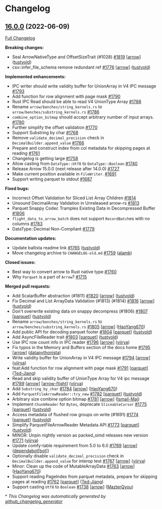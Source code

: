 <!---
  Licensed to the Apache Software Foundation (ASF) under one
  or more contributor license agreements.  See the NOTICE file
  distributed with this work for additional information
  regarding copyright ownership.  The ASF licenses this file
  to you under the Apache License, Version 2.0 (the
  "License"); you may not use this file except in compliance
  with the License.  You may obtain a copy of the License at

    http://www.apache.org/licenses/LICENSE-2.0

  Unless required by applicable law or agreed to in writing,
  software distributed under the License is distributed on an
  "AS IS" BASIS, WITHOUT WARRANTIES OR CONDITIONS OF ANY
  KIND, either express or implied.  See the License for the
  specific language governing permissions and limitations
  under the License.
-->

# Changelog

## [16.0.0](https://github.com/apache/arrow-rs/tree/16.0.0) (2022-06-09)

[Full Changelog](https://github.com/apache/arrow-rs/compare/15.0.0...16.0.0)

**Breaking changes:**

- Seal ArrowNativeType and OffsetSizeTrait \(\#1028\) [\#1819](https://github.com/apache/arrow-rs/pull/1819) [[arrow](https://github.com/apache/arrow-rs/labels/arrow)] ([tustvold](https://github.com/tustvold))
- csv::infer\_file\_schema remove redundant ref [\#1776](https://github.com/apache/arrow-rs/pull/1776) [[arrow](https://github.com/apache/arrow-rs/labels/arrow)] ([tustvold](https://github.com/tustvold))

**Implemented enhancements:**

- IPC writer should write validity buffer for UnionArray in V4 IPC message [\#1793](https://github.com/apache/arrow-rs/issues/1793)
- Add function for row alignment with page mask [\#1790](https://github.com/apache/arrow-rs/issues/1790)
- Rust IPC Read should be able to read V4 UnionType Array [\#1788](https://github.com/apache/arrow-rs/issues/1788)
- Rename `arrow/benches/string_kernels.rs` to `arrow/benches/substring_kernels.rs` [\#1786](https://github.com/apache/arrow-rs/issues/1786)
- `combine_option_bitmap` should accept arbitrary number of input arrays. [\#1780](https://github.com/apache/arrow-rs/issues/1780)
- Further simplify the offset validation [\#1770](https://github.com/apache/arrow-rs/issues/1770)
- Support Substring by char [\#1768](https://github.com/apache/arrow-rs/issues/1768)
- Remove `validate_decimal_precision` check in `DecimalBuilder.append_value` [\#1766](https://github.com/apache/arrow-rs/issues/1766)
- Prepare and construct index from col metadata for skipping pages at reading [\#1761](https://github.com/apache/arrow-rs/issues/1761)
- Changelog is getting large [\#1758](https://github.com/apache/arrow-rs/issues/1758)
- Allow casting from `DataType::Utf8` to `DataType::Boolean` [\#1740](https://github.com/apache/arrow-rs/issues/1740)
- Release Arrow  15.0.0 \(next release after 14.0.0\) [\#1727](https://github.com/apache/arrow-rs/issues/1727)
- Make current position available in `FileWriter`. [\#1691](https://github.com/apache/arrow-rs/issues/1691)
- Support writing parquet to stdout [\#1687](https://github.com/apache/arrow-rs/issues/1687)

**Fixed bugs:**

- Incorrect Offset Validation for Sliced List Array Children [\#1814](https://github.com/apache/arrow-rs/issues/1814)
- Unsound DecimalArray Validation in Unreleased arrow-rs [\#1813](https://github.com/apache/arrow-rs/issues/1813)
- Parquet Snappy Codec Tramples Existing Data in Decompressed Buffer [\#1806](https://github.com/apache/arrow-rs/issues/1806)
- `flight_data_to_arrow_batch` does not support `RecordBatch`es with no columns [\#1783](https://github.com/apache/arrow-rs/issues/1783)
- DataType::Decimal Non-Compliant [\#1779](https://github.com/apache/arrow-rs/issues/1779)

**Documentation updates:**

- Update ballista readme link [\#1765](https://github.com/apache/arrow-rs/pull/1765) ([tustvold](https://github.com/tustvold))
- Move changelog archive to `CHANGELOG-old.md` [\#1759](https://github.com/apache/arrow-rs/pull/1759) ([alamb](https://github.com/alamb))

**Closed issues:**

- Best way to convert arrow to Rust native type [\#1760](https://github.com/apache/arrow-rs/issues/1760)
- Why `Parquet` is a part of `Arrow`? [\#1715](https://github.com/apache/arrow-rs/issues/1715)

**Merged pull requests:**

- Add ScalarBuffer abstraction \(\#1811\) [\#1820](https://github.com/apache/arrow-rs/pull/1820) [[arrow](https://github.com/apache/arrow-rs/labels/arrow)] ([tustvold](https://github.com/tustvold))
- Fix Decimal and List ArrayData Validation \(\#1813\) \(\#1814\) [\#1816](https://github.com/apache/arrow-rs/pull/1816) [[arrow](https://github.com/apache/arrow-rs/labels/arrow)] ([tustvold](https://github.com/tustvold))
- Don't overwrite existing data on snappy decompress \(\#1806\) [\#1807](https://github.com/apache/arrow-rs/pull/1807) [[parquet](https://github.com/apache/arrow-rs/labels/parquet)] ([tustvold](https://github.com/tustvold))
- Rename `arrow/benches/string_kernels.rs` to `arrow/benches/substring_kernels.rs` [\#1805](https://github.com/apache/arrow-rs/pull/1805) [[arrow](https://github.com/apache/arrow-rs/labels/arrow)] ([HaoYang670](https://github.com/HaoYang670))
- Add public API for decoding parquet footer [\#1804](https://github.com/apache/arrow-rs/pull/1804) [[parquet](https://github.com/apache/arrow-rs/labels/parquet)] ([tustvold](https://github.com/tustvold))
- Add AsyncFileReader trait [\#1803](https://github.com/apache/arrow-rs/pull/1803) [[parquet](https://github.com/apache/arrow-rs/labels/parquet)] ([tustvold](https://github.com/tustvold))
- Use IPC row count info in IPC reader [\#1796](https://github.com/apache/arrow-rs/pull/1796) [[arrow](https://github.com/apache/arrow-rs/labels/arrow)] ([viirya](https://github.com/viirya))
- Fix typos in the Memory and Buffers section of the docs home [\#1795](https://github.com/apache/arrow-rs/pull/1795) [[arrow](https://github.com/apache/arrow-rs/labels/arrow)] ([datapythonista](https://github.com/datapythonista))
- Write validity buffer for UnionArray in V4 IPC message [\#1794](https://github.com/apache/arrow-rs/pull/1794) [[arrow](https://github.com/apache/arrow-rs/labels/arrow)] ([viirya](https://github.com/viirya))
- feat:Add function for row alignment with page mask [\#1791](https://github.com/apache/arrow-rs/pull/1791) [[parquet](https://github.com/apache/arrow-rs/labels/parquet)] ([Ted-Jiang](https://github.com/Ted-Jiang))
- Read and skip validity buffer of UnionType Array for V4 ipc message [\#1789](https://github.com/apache/arrow-rs/pull/1789) [[arrow](https://github.com/apache/arrow-rs/labels/arrow)] [[arrow-flight](https://github.com/apache/arrow-rs/labels/arrow-flight)] ([viirya](https://github.com/viirya))
- Add `Substring_by_char` [\#1784](https://github.com/apache/arrow-rs/pull/1784) [[arrow](https://github.com/apache/arrow-rs/labels/arrow)] ([HaoYang670](https://github.com/HaoYang670))
- Add `ParquetFileArrowReader::try_new` [\#1782](https://github.com/apache/arrow-rs/pull/1782) [[parquet](https://github.com/apache/arrow-rs/labels/parquet)] ([tustvold](https://github.com/tustvold))
- Arbitrary size combine option bitmap [\#1781](https://github.com/apache/arrow-rs/pull/1781) [[arrow](https://github.com/apache/arrow-rs/labels/arrow)] ([Ismail-Maj](https://github.com/Ismail-Maj))
- Implement `ChunkReader` for `Bytes`, deprecate `SliceableCursor` [\#1775](https://github.com/apache/arrow-rs/pull/1775) [[parquet](https://github.com/apache/arrow-rs/labels/parquet)] ([tustvold](https://github.com/tustvold))
- Access metadata of flushed row groups on write \(\#1691\) [\#1774](https://github.com/apache/arrow-rs/pull/1774) [[parquet](https://github.com/apache/arrow-rs/labels/parquet)] ([tustvold](https://github.com/tustvold))
- Simplify ParquetFileArrowReader Metadata API [\#1773](https://github.com/apache/arrow-rs/pull/1773) [[parquet](https://github.com/apache/arrow-rs/labels/parquet)] ([tustvold](https://github.com/tustvold))
- MINOR: Unpin nightly version as packed\_simd releases new version [\#1771](https://github.com/apache/arrow-rs/pull/1771) ([viirya](https://github.com/viirya))
- Update comfy-table requirement from 5.0 to 6.0 [\#1769](https://github.com/apache/arrow-rs/pull/1769) [[arrow](https://github.com/apache/arrow-rs/labels/arrow)] ([dependabot[bot]](https://github.com/apps/dependabot))
- Optionally disable `validate_decimal_precision` check in `DecimalBuilder.append_value` for interop test [\#1767](https://github.com/apache/arrow-rs/pull/1767) [[arrow](https://github.com/apache/arrow-rs/labels/arrow)] ([viirya](https://github.com/viirya))
- Minor: Clean up the code of MutableArrayData [\#1763](https://github.com/apache/arrow-rs/pull/1763) [[arrow](https://github.com/apache/arrow-rs/labels/arrow)] ([HaoYang670](https://github.com/HaoYang670))
- Support reading PageIndex from parquet metadata, prepare for skipping pages at reading [\#1762](https://github.com/apache/arrow-rs/pull/1762) [[parquet](https://github.com/apache/arrow-rs/labels/parquet)] ([Ted-Jiang](https://github.com/Ted-Jiang))
- Support casting `Utf8` to `Boolean` [\#1738](https://github.com/apache/arrow-rs/pull/1738) [[arrow](https://github.com/apache/arrow-rs/labels/arrow)] ([MazterQyou](https://github.com/MazterQyou))



\* *This Changelog was automatically generated by [github_changelog_generator](https://github.com/github-changelog-generator/github-changelog-generator)*
